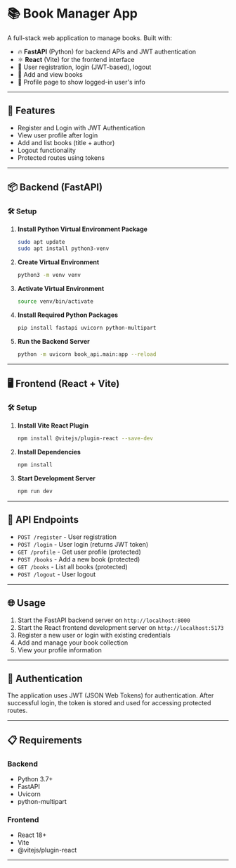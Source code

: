 # 📚 Book Manager App

A full-stack web application to manage books. Built with:

- 🔥 **FastAPI** (Python) for backend APIs and JWT authentication
- ⚛️ **React** (Vite) for the frontend interface
- 🔐 User registration, login (JWT-based), logout
- 📘 Add and view books
- 👤 Profile page to show logged-in user's info

---

## 🚀 Features

- Register and Login with JWT Authentication
- View user profile after login
- Add and list books (title + author)
- Logout functionality
- Protected routes using tokens

---

## 📦 Backend (FastAPI)

### 🛠️ Setup

1. **Install Python Virtual Environment Package**
   ```bash
   sudo apt update
   sudo apt install python3-venv
   ```

2. **Create Virtual Environment**
   ```bash
   python3 -m venv venv
   ```

3. **Activate Virtual Environment**
   ```bash
   source venv/bin/activate
   ```

4. **Install Required Python Packages**
   ```bash
   pip install fastapi uvicorn python-multipart
   ```

5. **Run the Backend Server**
   ```bash
   python -m uvicorn book_api.main:app --reload
   ```

---

## 🖥️ Frontend (React + Vite)

### 🛠️ Setup

1. **Install Vite React Plugin**
   ```bash
   npm install @vitejs/plugin-react --save-dev
   ```

2. **Install Dependencies**
   ```bash
   npm install
   ```

3. **Start Development Server**
   ```bash
   npm run dev
   ```

---

## 🔧 API Endpoints

- `POST /register` - User registration
- `POST /login` - User login (returns JWT token)
- `GET /profile` - Get user profile (protected)
- `POST /books` - Add a new book (protected)
- `GET /books` - List all books (protected)
- `POST /logout` - User logout

---

## 🌐 Usage

1. Start the FastAPI backend server on `http://localhost:8000`
2. Start the React frontend development server on `http://localhost:5173`
3. Register a new user or login with existing credentials
4. Add and manage your book collection
5. View your profile information

---

## 🔐 Authentication

The application uses JWT (JSON Web Tokens) for authentication. After successful login, the token is stored and used for accessing protected routes.

---

## 📋 Requirements

### Backend
- Python 3.7+
- FastAPI
- Uvicorn
- python-multipart

### Frontend
- React 18+
- Vite
- @vitejs/plugin-react

---